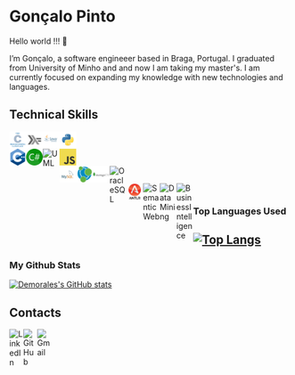 # Gonçalo Pinto 

Hello world !!! 👋 

I’m Gonçalo, a software engineeer based in Braga, Portugal. I graduated from University of Minho and and now I am taking my master's. I am currently focused on expanding my knowledge with new technologies and languages.



## Technical Skills
[<img align="left" alt="C" width="30px" src="https://raw.githubusercontent.com/github/explore/80688e429a7d4ef2fca1e82350fe8e3517d3494d/topics/c/c.png" />][c]
[<img align="left" alt="Haskell" width="30px" src="https://raw.githubusercontent.com/github/explore/80688e429a7d4ef2fca1e82350fe8e3517d3494d/topics/haskell/haskell.png" />][haskell]
[<img align="left" alt="Java" width="30px" src="https://raw.githubusercontent.com/github/explore/80688e429a7d4ef2fca1e82350fe8e3517d3494d/topics/java/java.png"/>][java]
[<img align="left" alt="Python" width="30px" src="https://raw.githubusercontent.com/github/explore/80688e429a7d4ef2fca1e82350fe8e3517d3494d/topics/python/python.png" />][python]
<br />


[<img align="left" alt="Cpp" width="30px" src="https://raw.githubusercontent.com/github/explore/80688e429a7d4ef2fca1e82350fe8e3517d3494d/topics/cpp/cpp.png"/>][cpp]
[<img align="left" alt="Csharp" width="30px" src="https://raw.githubusercontent.com/github/explore/80688e429a7d4ef2fca1e82350fe8e3517d3494d/topics/csharp/csharp.png"/>][csharp]
[<img align="left" alt="UML" width="30px" src="https://marcobrambillapolimi.files.wordpress.com/2013/04/a49a9-ifml-logo.png" />][uml]
[<img align="left" alt="Javascript" width="30px" src="https://raw.githubusercontent.com/github/explore/80688e429a7d4ef2fca1e82350fe8e3517d3494d/topics/javascript/javascript.png" />][javascript]
<br />


[<img align="left" alt="MySql" width="30px" src="https://raw.githubusercontent.com/github/explore/80688e429a7d4ef2fca1e82350fe8e3517d3494d/topics/mysql/mysql.png" />][mysql]
[<img align="left" alt="Neo4j" width="30px" src="https://raw.githubusercontent.com/github/explore/3eef11bc4653f26a145723abcdf7a97d831a394e/topics/neo4j/neo4j.png" />][neo4j]
[<img align="left" alt="MongoDB" width="30px" src="https://raw.githubusercontent.com/github/explore/80688e429a7d4ef2fca1e82350fe8e3517d3494d/topics/mongodb/mongodb.png" />][mongo]
[<img align="left" alt="OracleSQL" width="30px" src="https://upload.wikimedia.org/wikipedia/en/6/68/Oracle_SQL_Developer_logo.svg" />][oracle]
<br />


[<img align="left" alt="Antlr" width="30px" src="https://raw.githubusercontent.com/github/explore/80688e429a7d4ef2fca1e82350fe8e3517d3494d/topics/antlr/antlr.png" />][antlr]
[<img align="left" alt="SemanticWeb" width="30px" src="https://www.w3.org/Icons/SW/sw-cube-v.svg" />][semanticweb]
[<img align="left" alt="DataMining" width="30px" src="https://media-exp3.licdn.com/dms/image/C4E0BAQFno6C2q4CkJw/company-logo_200_200/0/1576368017088?e=2159024400&v=beta&t=L5USjYR9veb0dPnlg6ijGUYqMepxISGsSu8dG8IQa90" />][datamining]
[<img align="left" alt="BusinessIntelligence" width="30px" src="https://powerbi.microsoft.com/pictures/application-logos/svg/powerbi.svg" />][businessintelligence]
<br />

### Top Languages Used
[![Top Langs](https://github-readme-stats.vercel.app/api/top-langs/?username=GRP99&layout=compact&theme=radical&langs_count=8)](https://github.com/GRP99/)
----------------------------------------

### My Github Stats
[![Demorales's GitHub stats](https://github-readme-stats.vercel.app/api?username=GRP99&show_icons=true&theme=radical)](https://github.com/GRP99/)

## Contacts
[<img align="left" alt="LinkedIn" width="25px" src="https://image.flaticon.com/icons/png/512/174/174857.png"/>][linkedin]
[<img align="left" alt="GitHub" width="25px" src="https://github.githubassets.com/images/modules/logos_page/GitHub-Mark.png"/>][github]
[<img align="left" alt="Gmail" width="25px" src="https://image.flaticon.com/icons/png/512/281/281769.png"/>][email] 

[linkedin]: https://www.linkedin.com/in/gonçalo-pinto99
[github]: https://github.com/GRP99/
[email]: mailto:goncalopinto9@gmail.com

[haskell]: https://www.haskell.org/ "Haskell"
[c]: https://www.iso.org/standard/74528.html "C"
[java]: https://java.com/en/ "Java"
[python]: https://www.python.org/ "Python"

[cpp]: https://isocpp.org/ "Cpp"
[csharp]: https://docs.microsoft.com/pt-pt/dotnet/csharp/ "Csharp"
[javascript]: https://www.javascript.com/ "Javascript"
[uml]: https://www.uml.org/ "UML"

[mysql]: https://www.mysql.com/ "MySQL"
[neo4j]: https://neo4j.com/ "Neo4j"
[mongo]: https://www.mongodb.com/ "MongoDB"
[oracle]: https://www.oracle.com/pt/database/technologies/appdev/sqldeveloper-landing.html "OracleSQL"

[antlr]: https://www.antlr.org/ "Antlr"
[semanticweb]: https://www.w3.org/standards/semanticweb/ "SemanticWeb"
[datamining]: https://www.sas.com/pt_pt/insights/analytics/data-mining.html "DataMining"
[businessintelligence]: https://www.tableau.com/learn/articles/business-intelligence "BusinessIntelligence"


